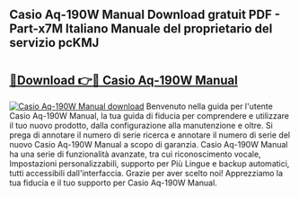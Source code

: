## Casio Aq-190W Manual Download gratuit PDF - Part-x7M Italiano Manuale del proprietario del servizio pcKMJ

# <h2><a href="http://df97ziv.blite.top/?on=Casio+Aq-190W+Manual">🔗Download 👉🔴 Casio Aq-190W Manual</a></h2>

[![Casio Aq-190W Manual download](https://i.imgur.com/lujVjoI.png)](http://df97ziv.blite.top/?on=Casio+Aq-190W+Manual)
Benvenuto nella guida per l'utente Casio Aq-190W Manual, la tua guida di fiducia per comprendere e utilizzare il tuo nuovo prodotto, dalla configurazione alla manutenzione e oltre. Si prega di annotare il numero di serie ricerca e annotare il numero di serie del nuovo Casio Aq-190W Manual a scopo di garanzia. Casio Aq-190W Manual ha una serie di funzionalità avanzate, tra cui riconoscimento vocale, Impostazioni personalizzabili, supporto per Più Lingue e backup automatici, tutti accessibili dall'interfaccia. Grazie per aver scelto noi! Apprezziamo la tua fiducia e il tuo supporto per Casio Aq-190W Manual.
